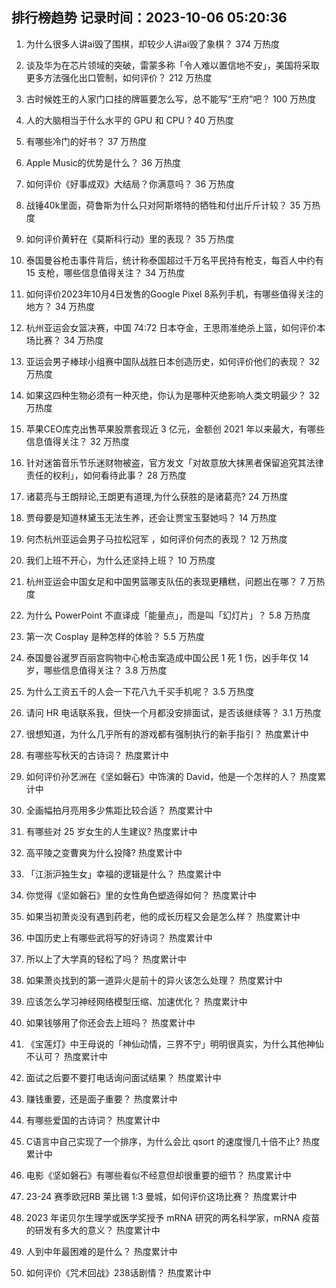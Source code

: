 
## 排行榜趋势 记录时间：2023-10-06 05:20:36
  
  1. 为什么很多人讲ai毁了围棋，却较少人讲ai毁了象棋？ 374 万热度
    
  2. 谈及华为在芯片领域的突破，雷蒙多称「令人难以置信地不安」，美国将采取更多方法强化出口管制，如何评价？ 212 万热度
    
  3. 古时候姓王的人家门口挂的牌匾要怎么写，总不能写“王府”吧？ 100 万热度
    
  4. 人的大脑相当于什么水平的 GPU 和 CPU ? 40 万热度
    
  5. 有哪些冷门的好书？ 37 万热度
    
  6. Apple Music的优势是什么？ 36 万热度
    
  7. 如何评价《好事成双》大结局？你满意吗？ 36 万热度
    
  8. 战锤40k里面，荷鲁斯为什么只对阿斯塔特的牺牲和付出斤斤计较？ 35 万热度
    
  9. 如何评价黄轩在《莫斯科行动》里的表现？ 35 万热度
    
  10. 泰国曼谷枪击事件背后，统计称泰国超过千万名平民持有枪支，每百人中约有 15 支枪，哪些信息值得关注？ 34 万热度
    
  11. 如何评价2023年10月4日发售的Google Pixel 8系列手机，有哪些值得关注的地方？ 34 万热度
    
  12. 杭州亚运会女篮决赛，中国 74:72 日本夺金，王思雨准绝杀上篮，如何评价本场比赛？ 34 万热度
    
  13. 亚运会男子棒球小组赛中国队战胜日本创造历史，如何评价他们的表现？ 32 万热度
    
  14. 如果这四种生物必须有一种灭绝，你认为是哪种灭绝影响人类文明最少？ 32 万热度
    
  15. 苹果CEO库克出售苹果股票套现近 3 亿元，金额创  2021 年以来最大，有哪些信息值得关注？ 32 万热度
    
  16. 针对迷笛音乐节乐迷财物被盗，官方发文「对故意放大抹黑者保留追究其法律责任的权利」，如何看待此事？ 28 万热度
    
  17. 诸葛亮与王朗辩论,王朗更有道理,为什么获胜的是诸葛亮? 24 万热度
    
  18. 贾母要是知道林黛玉无法生养，还会让贾宝玉娶她吗？ 14 万热度
    
  19. 何杰杭州亚运会男子马拉松冠军 ，如何评价何杰的表现？ 12 万热度
    
  20. 我们上班不开心，为什么还坚持上班？ 10 万热度
    
  21. 杭州亚运会中国女足和中国男篮哪支队伍的表现更糟糕，问题出在哪？ 7 万热度
    
  22. 为什么 PowerPoint 不直译成「能量点」，而是叫「幻灯片」？ 5.8 万热度
    
  23. 第一次 Cosplay 是种怎样的体验？ 5.5 万热度
    
  24. 泰国曼谷暹罗百丽宫购物中心枪击案造成中国公民 1 死 1 伤，凶手年仅 14 岁，哪些信息值得关注？ 3.8 万热度
    
  25. 为什么工资五千的人会一下花八九千买手机呢？ 3.5 万热度
    
  26. 请问 HR 电话联系我，但快一个月都没安排面试，是否该继续等？ 3.1 万热度
    
  27. 很想知道，为什么几乎所有的游戏都有强制执行的新手指引？ 热度累计中
    
  28. 有哪些写秋天的古诗词？ 热度累计中
    
  29. 如何评价孙艺洲在《坚如磐石》中饰演的 David，他是一个怎样的人？ 热度累计中
    
  30. 全画幅拍月亮用多少焦距比较合适？ 热度累计中
    
  31. 有哪些对 25 岁女生的人生建议? 热度累计中
    
  32. 高平陵之变曹爽为什么投降? 热度累计中
    
  33. 「江浙沪独生女」幸福的逻辑是什么？ 热度累计中
    
  34. 你觉得《坚如磐石》里的女性角色塑造得如何？ 热度累计中
    
  35. 如果当初萧炎没有遇到药老，他的成长历程又会是怎么样？ 热度累计中
    
  36. 中国历史上有哪些武将写的好诗词？ 热度累计中
    
  37. 所以上了大学真的轻松了吗？ 热度累计中
    
  38. 如果萧炎找到的第一道异火是前十的异火该怎么处理？ 热度累计中
    
  39. 应该怎么学习神经网络模型压缩、加速优化？ 热度累计中
    
  40. 如果钱够用了你还会去上班吗？ 热度累计中
    
  41. 《宝莲灯》中王母说的「神仙动情，三界不宁」明明很真实，为什么其他神仙不认可？ 热度累计中
    
  42. 面试之后要不要打电话询问面试结果？ 热度累计中
    
  43. 赚钱重要，还是面子重要？ 热度累计中
    
  44. 有哪些爱国的古诗词？ 热度累计中
    
  45. C语言中自己实现了一个排序，为什么会比 qsort 的速度慢几十倍不止? 热度累计中
    
  46. 电影《坚如磐石》有哪些看似不经意但却很重要的细节？ 热度累计中
    
  47. 23-24 赛季欧冠RB 莱比锡 1:3 曼城，如何评价这场比赛？ 热度累计中
    
  48. 2023 年诺贝尔生理学或医学奖授予 mRNA 研究的两名科学家，mRNA 疫苗的研发有多大的意义？ 热度累计中
    
  49. 人到中年最困难的是什么？ 热度累计中
    
  50. 如何评价《咒术回战》238话剧情？ 热度累计中
    